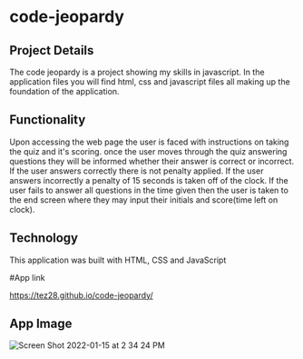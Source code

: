 # code-jeopardy

## Project Details

The code jeopardy is a project showing my skills in javascript. In the application files you will find html, css and javascript files all making up
the foundation of the application.

## Functionality
Upon accessing the web page the user is faced with instructions on taking the quiz and it's scoring. once the user moves through the quiz answering 
questions they will be informed whether their answer is correct or incorrect. If the user answers correctly there is not penalty applied. If the 
user answers incorrectly a penalty of 15 seconds is taken off of the clock. If the user fails to answer all questions in the time given then the 
user is taken to the end screen where they may input their initials and score(time left on clock).

## Technology
This application was built with HTML, CSS and JavaScript

#App link

https://tez28.github.io/code-jeopardy/

## App Image

![Screen Shot 2022-01-15 at 2 34 24 PM](https://user-images.githubusercontent.com/92187341/149635631-d010ed14-7a8c-4154-bd4f-1649b6a14db0.png)
